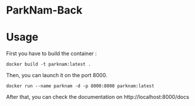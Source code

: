 # ParkNam-Back
# Usage

First you have to build the container :
```
docker build -t parknam:latest .
```
Then, you can launch it on the port 8000. 
```
docker run --name parknam -d -p 8000:8000 parknam:latest
```
After that, you can check the documentation on http://localhost:8000/docs
